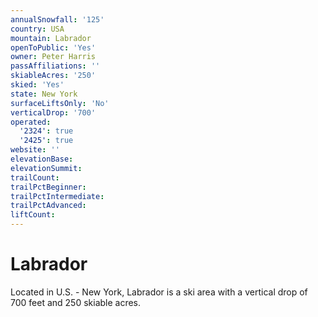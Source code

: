 ```yaml
---
annualSnowfall: '125'
country: USA
mountain: Labrador
openToPublic: 'Yes'
owner: Peter Harris
passAffiliations: ''
skiableAcres: '250'
skied: 'Yes'
state: New York
surfaceLiftsOnly: 'No'
verticalDrop: '700'
operated:
  '2324': true
  '2425': true
website: ''
elevationBase:
elevationSummit:
trailCount:
trailPctBeginner:
trailPctIntermediate:
trailPctAdvanced:
liftCount:
---
```



# Labrador

Located in U.S. - New York, Labrador is a ski area with a vertical drop of 700 feet and 250 skiable acres.
